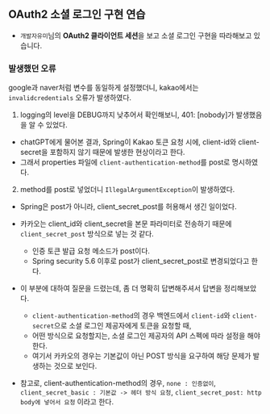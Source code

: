 ## OAuth2 소셜 로그인 구현 연습
- `개발자유미`님의 **OAuth2 클라이언트 세션**을 보고 소셜 로그인 구현을 따라해보고 있습니다.


### 발생했던 오류
google과 naver처럼 변수를 동일하게 설정했더니, kakao에서는 `invalidcredentials` 오류가 발생하였다.

1. logging의 level을 DEBUG까지 낮추어서 확인해보니, 401: [nobody]가 발생했음을 알 수 있었다.
- chatGPT에게 물어본 결과, Spring이 Kakao 토큰 요청 시에, client-id와 client-secret을 포함하지 않기 때문에 발생한 현상이라고 한다.
- 그래서 properties 파일에 `client-authentication-method`를 post로 명시하였다.

2. method를 post로 넣었더니 `IllegalArgumentException`이 발생하였다.
- Spring은 post가 아니라, client_secret_post를 허용해서 생긴 일이었다.
- 카카오는 client_id와 client_secret을 본문 파라미터로 전송하기 때문에 `client_secret_post` 방식으로 넣는 것 같다. 
  -  인증 토큰 발급 요청 메소드가 post이다.
  - Spring security 5.6 이후로 post가 client_secret_post로 변경되었다고 한다.
  
- 이 부분에 대하여 질문을 드렸는데, 좀 더 명확히 답변해주셔서 답변을 정리해보았다.
  - `client-authentication-method`의 경우 백엔드에서 `client-id`와 `client-secret`으로 소셜 로그인 제공자에게 토큰을 요청할 때,
  - 어떤 방식으로 요청할지는, 소셜 로그인 제공자의 API 스펙에 따라 설정을 해야한다.
  - 여기서 카카오의 경우는 기본값이 아닌 POST 방식을 요구하여 해당 문제가 발생하는 것으로 보인다.


- 참고로, client-authentication-method의 경우, `none : 인증없이`, `client_secret_basic : 기본값 -> 헤더 방식 요청`, `client_secret_post: http body에 넣어서 요청` 이라고 한다. 